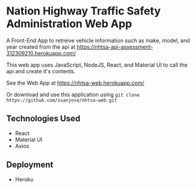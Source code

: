 # Nation Highway Traffic Safety Administration Web App

A Front-End App to retreive vehicle information such as make, model, and year created from the api at https://nhtsa-api-assessment-312309210.herokuapp.com/

This web app uses JavaScript, NodeJS, React, and Material UI to call the api and create it's contents.

See the Web App at https://nhtsa-web.herokuapp.com/

Or download and use this application using `git clone https://github.com/ssanjose/nhtsa-web.git`

## Technologies Used

- React
- Material UI
- Axios

## Deployment

- Heroku
